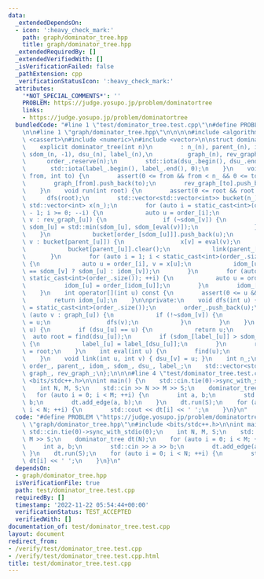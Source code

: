 ```yaml
---
data:
  _extendedDependsOn:
  - icon: ':heavy_check_mark:'
    path: graph/dominator_tree.hpp
    title: graph/dominator_tree.hpp
  _extendedRequiredBy: []
  _extendedVerifiedWith: []
  _isVerificationFailed: false
  _pathExtension: cpp
  _verificationStatusIcon: ':heavy_check_mark:'
  attributes:
    '*NOT_SPECIAL_COMMENTS*': ''
    PROBLEM: https://judge.yosupo.jp/problem/dominatortree
    links:
    - https://judge.yosupo.jp/problem/dominatortree
  bundledCode: "#line 1 \"test/dominator_tree.test.cpp\"\n#define PROBLEM \"https://judge.yosupo.jp/problem/dominatortree\"\
    \n\n#line 1 \"graph/dominator_tree.hpp\"\n\n\n\n#include <algorithm>\n#include\
    \ <cassert>\n#include <numeric>\n#include <vector>\n\nstruct dominator_tree {\n\
    \    explicit dominator_tree(int n)\n        : n_(n), parent_(n), idom_(n, -1),\
    \ sdom_(n, -1), dsu_(n), label_(n),\n          graph_(n), rev_graph_(n) {\n  \
    \      order_.reserve(n);\n        std::iota(dsu_.begin(), dsu_.end(), 0);\n \
    \       std::iota(label_.begin(), label_.end(), 0);\n    }\n    void add_edge(int\
    \ from, int to) {\n        assert(0 <= from && from < n_ && 0 <= to && to < n_);\n\
    \        graph_[from].push_back(to);\n        rev_graph_[to].push_back(from);\n\
    \    }\n    void run(int root) {\n        assert(0 <= root && root < n_);\n  \
    \      dfs(root);\n        std::vector<std::vector<int>> bucket(n_);\n       \
    \ std::vector<int> x(n_);\n        for (auto i = static_cast<int>(order_.size())\
    \ - 1; i >= 0; --i) {\n            auto u = order_[i];\n            for (auto\
    \ v : rev_graph_[u]) {\n                if (~sdom_[v]) {\n                   \
    \ sdom_[u] = std::min(sdom_[u], sdom_[eval(v)]);\n                }\n        \
    \    }\n            bucket[order_[sdom_[u]]].push_back(u);\n            for (auto\
    \ v : bucket[parent_[u]]) {\n                x[v] = eval(v);\n            }\n\
    \            bucket[parent_[u]].clear();\n            link(parent_[u], u);\n \
    \       }\n        for (auto i = 1; i < static_cast<int>(order_.size()); ++i)\
    \ {\n            auto u = order_[i], v = x[u];\n            idom_[u] = (sdom_[u]\
    \ == sdom_[v] ? sdom_[u] : idom_[v]);\n        }\n        for (auto i = 1; i <\
    \ static_cast<int>(order_.size()); ++i) {\n            auto u = order_[i];\n \
    \           idom_[u] = order_[idom_[u]];\n        }\n        idom_[root] = root;\n\
    \    }\n    int operator[](int u) const {\n        assert(0 <= u && u < n_);\n\
    \        return idom_[u];\n    }\n\nprivate:\n    void dfs(int u) {\n        sdom_[u]\
    \ = static_cast<int>(order_.size());\n        order_.push_back(u);\n        for\
    \ (auto v : graph_[u]) {\n            if (!~sdom_[v]) {\n                parent_[v]\
    \ = u;\n                dfs(v);\n            }\n        }\n    }\n    int find(int\
    \ u) {\n        if (dsu_[u] == u) {\n            return u;\n        }\n      \
    \  auto root = find(dsu_[u]);\n        if (sdom_[label_[u]] > sdom_[label_[dsu_[u]]])\
    \ {\n            label_[u] = label_[dsu_[u]];\n        }\n        return dsu_[u]\
    \ = root;\n    }\n    int eval(int u) {\n        find(u);\n        return label_[u];\n\
    \    }\n    void link(int u, int v) { dsu_[v] = u; }\n    int n_;\n    std::vector<int>\
    \ order_, parent_, idom_, sdom_, dsu_, label_;\n    std::vector<std::vector<int>>\
    \ graph_, rev_graph_;\n};\n\n\n#line 4 \"test/dominator_tree.test.cpp\"\n#include\
    \ <bits/stdc++.h>\n\nint main() {\n    std::cin.tie(0)->sync_with_stdio(0);\n\
    \    int N, M, S;\n    std::cin >> N >> M >> S;\n    dominator_tree dt(N);\n \
    \   for (auto i = 0; i < M; ++i) {\n        int a, b;\n        std::cin >> a >>\
    \ b;\n        dt.add_edge(a, b);\n    }\n    dt.run(S);\n    for (auto i = 0;\
    \ i < N; ++i) {\n        std::cout << dt[i] << ' ';\n    }\n}\n"
  code: "#define PROBLEM \"https://judge.yosupo.jp/problem/dominatortree\"\n\n#include\
    \ \"graph/dominator_tree.hpp\"\n#include <bits/stdc++.h>\n\nint main() {\n   \
    \ std::cin.tie(0)->sync_with_stdio(0);\n    int N, M, S;\n    std::cin >> N >>\
    \ M >> S;\n    dominator_tree dt(N);\n    for (auto i = 0; i < M; ++i) {\n   \
    \     int a, b;\n        std::cin >> a >> b;\n        dt.add_edge(a, b);\n   \
    \ }\n    dt.run(S);\n    for (auto i = 0; i < N; ++i) {\n        std::cout <<\
    \ dt[i] << ' ';\n    }\n}\n"
  dependsOn:
  - graph/dominator_tree.hpp
  isVerificationFile: true
  path: test/dominator_tree.test.cpp
  requiredBy: []
  timestamp: '2022-11-22 05:54:44+00:00'
  verificationStatus: TEST_ACCEPTED
  verifiedWith: []
documentation_of: test/dominator_tree.test.cpp
layout: document
redirect_from:
- /verify/test/dominator_tree.test.cpp
- /verify/test/dominator_tree.test.cpp.html
title: test/dominator_tree.test.cpp
---
```

